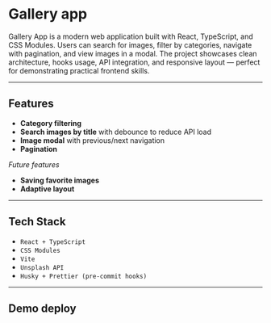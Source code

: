 # Gallery app

Gallery App is a modern web application built with React, TypeScript, and CSS Modules.
Users can search for images, filter by categories, navigate with pagination, and view images in a modal.
The project showcases clean architecture, hooks usage, API integration, and responsive layout — perfect for demonstrating practical frontend skills.

---

## Features

  * **Category filtering**
  * **Search images by title** with debounce to reduce API load
  * **Image modal** with previous/next navigation
  * **Pagination**


*Future features*
  * **Saving favorite images**
  * **Adaptive layout**

---

## Tech Stack

  * `React + TypeScript`
  * `CSS Modules`
  * `Vite`
  * `Unsplash API`
  * `Husky + Prettier (pre-commit hooks)`

---




## Demo deploy























